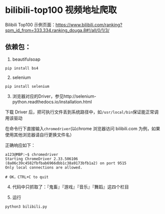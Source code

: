 # bilibili-top100 视频地址爬取

Bilibili Top100 示例页面：https://www.bilibili.com/ranking?spm_id_from=333.334.ranking_douga.8#!/all/0/1/3/

## 依赖包：
1. beautifulsoap
```
pip install bs4
```
2. selenium
```
pip install selenium
```
3. 浏览器对应的Driver，参见http://selenium-python.readthedocs.io/installation.html

下载 Driver 后，把可执行文件丢到系统路径中，如`/usr/local/bin`保证能正常调用该驱动

在命令行下直接输入`chromedriver`(以chrome 浏览器访问 bilibili.com 为例，如果使用其他浏览器请自行更换文件名）

正确响应如下：

```
a123@MBP:~$ chromedriver
Starting ChromeDriver 2.33.506106 (8a06c39c4582fbfbab6966dbb1c38a9173bfb1a2) on port 9515
Only local connections are allowed.

# OK，CTRL+C to quit
```

4. 代码中只抓取了：『鬼畜』『游戏』『音乐』『舞蹈』这四个栏目

5. 运行
```
python3 bilibili.py
```


